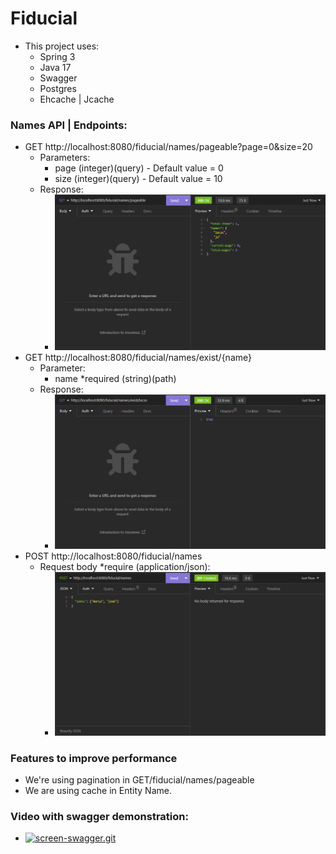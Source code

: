 # Fiducial
* This project uses:
  * Spring 3
  * Java 17
  * Swagger
  * Postgres
  * Ehcache | Jcache

### Names API | Endpoints:

* GET http://localhost:8080/fiducial/names/pageable?page=0&size=20
  * Parameters:
    * page (integer)(query) - Default value = 0
    * size (integer)(query) - Default value = 10
  * Response:
    * ![img.png](img.png)
* GET http://localhost:8080/fiducial/names/exist/{name}
  * Parameter:
    * name *required (string)(path)
  * Response:
    * ![img_1.png](img_1.png)
* POST http://localhost:8080/fiducial/names
  * Request body *require (application/json):
    * ![img_2.png](img_2.png)

### Features to improve performance
* We're using pagination in GET/fiducial/names/pageable
* We are using cache in Entity Name.

### Video with swagger demonstration:
* [![screen-swagger.git](screen-swagger.gif)](screen-swagger.gif)


